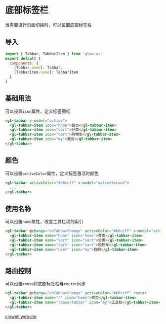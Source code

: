 # 底部标签栏

当需要进行页面切换时，可以设置底部标签栏

<div class="mdoc">
<div class="mdoc-main">

## 导入

```js
import { Tabbar, TabbarItem } from 'glow-ui'
export default {
  components: {
    [Tabbar.name]: Tabbar,
    [TabbarItem.name]: TabbarItem
  }
}
```

## 基础用法

可以设置`icon`属性，定义标签图标.

```html
<gl-tabbar v-model="active">
  <gl-tabbar-item icon="home">首页</gl-tabbar-item>
  <gl-tabbar-item icon="sort">分类</gl-tabbar-item>
  <gl-tabbar-item icon="cart">购物车</gl-tabbar-item>
  <gl-tabbar-item icon="my">我的</gl-tabbar-item>
</gl-tabbar>
```

## 颜色

可以设置`activeColor`属性，定义标签激活时颜色

```html
<gl-tabbar activeColor="#66ccff" v-model="activeSecond">
  ...
</gl-tabbar>
```

## 使用名称

可以设置`name`属性，改变工具栏项的索引

```html
<gl-tabbar @change="onTabbarChange" activeColor="#66ccff" v-model="activeThird">
  <gl-tabbar-item name="home" icon="home">首页</gl-tabbar-item>
  <gl-tabbar-item name="sort" icon="sort">分类</gl-tabbar-item>
  <gl-tabbar-item name="cart" icon="cart">购物车</gl-tabbar-item>
  <gl-tabbar-item name="user" icon="my">我的</gl-tabbar-item>
</gl-tabbar>
```

## 路由控制

可以设置`route`将底部标签栏与`router`同步

```html
<gl-tabbar @change="onTabbarChange" activeColor="#66ccff" route>
  <gl-tabbar-item name="/" icon="home">首页</gl-tabbar-item>
  <gl-tabbar-item name="/base/tabbar" icon="my">工具栏</gl-tabbar-item>
</gl-tabbar>
```

</div>

<div class="mdoc-section">

[cinwell website](http://localhost:8080/#/base/tabbar ':include :type=iframe')

</div>

</div>
